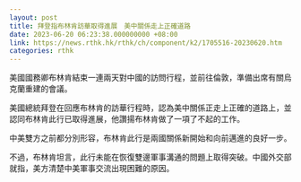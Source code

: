 ```yaml
---
layout: post
title: 拜登指布林肯訪華取得進展　美中關係走上正確道路
date: 2023-06-20 06:23:38.000000000 +08:00
link: https://news.rthk.hk/rthk/ch/component/k2/1705516-20230620.htm
categories: rthk
---
```


美國國務卿布林肯結束一連兩天對中國的訪問行程，並前往倫敦，準備出席有關烏克蘭重建的會議。

美國總統拜登在回應布林肯的訪華行程時，認為美中關係正走上正確的道路上，並認同布林肯此行已取得進展，他讚揚布林肯做了一項了不起的工作。

中美雙方之前都分別形容，布林肯此行是兩國關係新開始和向前邁進的良好一步。

不過，布林肯坦言，此行未能在恢復雙邊軍事溝通的問題上取得突破。中國外交部就指，美方清楚中美軍事交流出現困難的原因。
